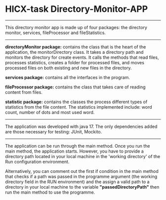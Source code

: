 # HICX-task Directory-Monitor-APP

****

This directory monitor app is made up of four packages: the directory monitor, services, fileProcessor and fileStatistics.
***

**directoryMonitor package:** contains the class that is the heart of the application, the monitorDirectory class. It takes a directory path and monitors the directory for create events. It calls the methods that read files, processes statistics, creates a folder for processed files, and moves processed files on both existing and new files in the directory. 


**services package:** contains all the interfaces in the program. 


**fileProcessor package:** contains the class that takes care of reading content from files.


**statistic package:** contains the classes the process different types of statistics from the file content. The statistics implemented include: word count, number of dots and most used word.

****
The application was developed with java 17. The only dependencies added are those necessary for testing: JUnit, Mockito.
****
The application can be run through the main method. Once you run the main method, the application starts. However, you have to provide a directory path located in your local machine in the 
'working directory' of the Run configuration environment.

Alternatively, you can comment out the first if condition in the main method that checks if a path was passed in the programme argument (the working directory field in the RUN environment) 
and the assign a valid path to a directory in your local machine to the variable **"passedDirectoryPath"** then run the main method to use the programme.



